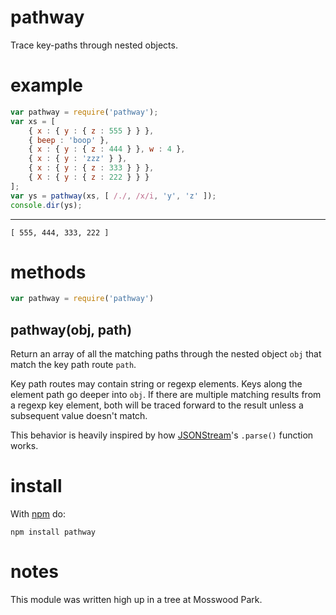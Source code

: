 pathway
=======

Trace key-paths through nested objects.

example
=======

``` js
var pathway = require('pathway');
var xs = [
    { x : { y : { z : 555 } } },
    { beep : 'boop' },
    { x : { y : { z : 444 } }, w : 4 },
    { x : { y : 'zzz' } },
    { x : { y : { z : 333 } } },
    { X : { y : { z : 222 } } }
];
var ys = pathway(xs, [ /./, /x/i, 'y', 'z' ]);
console.dir(ys);
```

***

```
[ 555, 444, 333, 222 ]
```

methods
=======

``` js
var pathway = require('pathway')
```

pathway(obj, path)
------------------

Return an array of all the matching paths through the nested object `obj` that
match the key path route `path`.

Key path routes may contain string or regexp elements. Keys along the element
path go deeper into `obj`. If there are multiple matching results from a
regexp key element, both will be traced forward to the result unless a
subsequent value doesn't match.

This behavior is heavily inspired by how
[JSONStream](https://github.com/dominictarr/JSONStream)'s `.parse()` function
works.

install
=======

With [npm](http://npmjs.org) do:

```
npm install pathway
```

notes
=====

This module was written high up in a tree at Mosswood Park.
